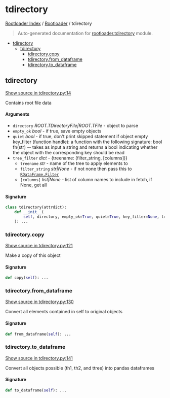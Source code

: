 # tdirectory

[Rootloader Index](../README.md#rootloader-index) / [Rootloader](./index.md#rootloader) / tdirectory

> Auto-generated documentation for [rootloader.tdirectory](../../rootloader/tdirectory.py) module.

- [tdirectory](#tdirectory)
  - [tdirectory](#tdirectory-1)
    - [tdirectory.copy](#tdirectorycopy)
    - [tdirectory.from_dataframe](#tdirectoryfrom_dataframe)
    - [tdirectory.to_dataframe](#tdirectoryto_dataframe)

## tdirectory

[Show source in tdirectory.py:14](../../rootloader/tdirectory.py#L14)

Contains root file data

#### Arguments

- `directory` *ROOT.TDirectoryFile|ROOT.TFile* - object to parse
- `empty_ok` *bool* - if true, save empty objects
- `quiet` *bool* - if true, don't print skipped statement if object empty
key_filter (function handle): a function with the following signature:
    bool fn(str) -- takes as input a string and returns a bool
    indicating whether the object with the corresponding key should
    be read
- `tree_filter` *dict* - {treename: (filter_string, [columns])}
    - `treename` *str* - name of the tree to apply elements to
    - `filter_string` *str|None* - if not none then pass this to [`RDataFrame.Filter`](https://root.cern/doc/master/classROOT_1_1RDF_1_1RInterface.html#ad6a94ba7e70fc8f6425a40a4057d40a0)
    - `[columns]` *list|None* - list of column names to include in fetch, if None, get all

#### Signature

```python
class tdirectory(attrdict):
    def __init__(
        self, directory, empty_ok=True, quiet=True, key_filter=None, tree_filter=None
    ): ...
```

### tdirectory.copy

[Show source in tdirectory.py:121](../../rootloader/tdirectory.py#L121)

Make a copy of this object

#### Signature

```python
def copy(self): ...
```

### tdirectory.from_dataframe

[Show source in tdirectory.py:130](../../rootloader/tdirectory.py#L130)

Convert all elements contained in self to original objects

#### Signature

```python
def from_dataframe(self): ...
```

### tdirectory.to_dataframe

[Show source in tdirectory.py:141](../../rootloader/tdirectory.py#L141)

Convert all objects possible (th1, th2, and ttree) into pandas dataframes

#### Signature

```python
def to_dataframe(self): ...
```